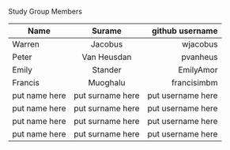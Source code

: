 Study Group Members

| Name          | Surame        | github username  |
| ------------- |:-------------:| ------:|
| Warren      | Jacobus | wjacobus  |
| Peter      | Van Heusdan      |   pvanheus  |
| Emily | Stander      | EmilyAmor     |
| Francis  | Muoghalu      | francisimbm     |
| put name here | put surname here      | put username here     |
| put name here | put surname here      | put username here     |
| put name here | put surname here      | put username here     |
| put name here | put surname here      | put username here     |
